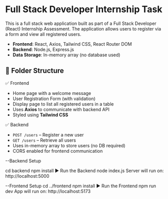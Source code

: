 # Full Stack Developer Internship Task

This is a full stack web application built as part of a Full Stack Developer (React) Internship Assessment. The application allows users to register via a form and view all registered users.


- **Frontend**: React, Axios, Tailwind CSS, React Router DOM
- **Backend**: Node.js, Express.js
- **Data Storage**: In-memory array (no database used)


## 📁 Folder Structure


✅ Frontend
- Home page with a welcome message
- User Registration Form (with validation)
- Display page to list all registered users in a table
- Uses **Axios** to communicate with backend API
- Styled using **Tailwind CSS**

✅ Backend
- `POST /users` – Register a new user
- `GET /users` – Retrieve all users
- Uses in-memory array to store users (no DB required)
- CORS enabled for frontend communication

--Backend Setup

cd backend
npm install
▶️ Run the Backend
node index.js
Server will run on: http://localhost:5000

--Frontend Setup
cd ../frontend
npm install
▶️ Run the Frontend
npm run dev
App will run on: http://localhost:5173
